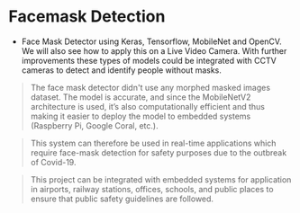 
# Facemask Detection

- Face Mask Detector using Keras, Tensorflow, MobileNet and OpenCV. We will also see how to apply this on a Live Video Camera. With further improvements these types of models could be integrated with CCTV cameras to detect and identify people without masks.

> The face mask detector didn't use any morphed masked images dataset. The model is accurate, and since the MobileNetV2 architecture is used, it’s also computationally efficient and thus making it easier to deploy the model to embedded systems (Raspberry Pi, Google Coral, etc.). 

> This system can therefore be used in real-time applications which require face-mask detection for safety purposes due to the outbreak of Covid-19. 

> This project can be integrated with embedded systems for application in airports, railway stations, offices, schools, and public places to ensure that public safety guidelines are followed.

